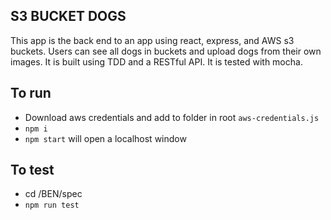 ## S3 BUCKET DOGS

This app is the back end to an app using react, express, and AWS s3 buckets. Users can see all dogs in buckets and upload dogs from their own images. It is built using TDD and a RESTful API. It is tested with mocha.

## To run

- Download aws credentials and add to folder in root `aws-credentials.js`
- `npm i`
- `npm start` will open a localhost window

## To test

- cd /BEN/spec
- `npm run test`
